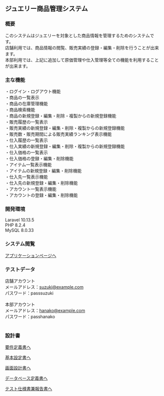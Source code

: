  ## ジュエリー商品管理システム
 
### 概要 
このシステムはジュエリーを対象とした商品情報を管理するためのシステムです。 <br>
店舗利用では、商品情報の閲覧、販売実績の登録・編集・削除を行うことが出来ます。 <br>
本部利用では、上記に追加して原価管理や仕入管理等全ての機能を利用することが出来ます。 <br>

### 主な機能
・ログイン・ログアウト機能 <br>
・商品の一覧表示 <br>
・商品の在庫管理機能 <br>
・商品検索機能 <br>
・商品の新規登録・編集・削除・複製からの新規登録機能 <br>
・販売履歴の一覧表示<br>
・販売実績の新規登録・編集・削除・複製からの新規登録機能 <br>
・販売数・販売期間による販売実績ランキング表示機能 <br>
・仕入履歴の一覧表示<br>
・仕入実績の新規登録・編集・削除・複製からの新規登録機能 <br>
・仕入価格の一覧表示 <br>
・仕入価格の登録・編集・削除機能<br>
・アイテム一覧表示機能 <br>
・アイテムの新規登録・編集・削除機能 <br>
・仕入先一覧表示機能 <br>
・仕入先の新規登録・編集・削除機能 <br>
・アカウント一覧表示機能 <br>
・アカウントの登録・編集・削除機能 <br>

### 開発環境
Laravel 10.13.5<br>
PHP 8.2.4<br>
MySQL 8.0.33<br>

### システム閲覧
[アプリケーションページへ](https://jewelry-product-management-e330d1ecbb63.herokuapp.com/login) <br>

 ### テストデータ
 店舗アカウント<br>
メールアドレス：suzuki@example.com<br>
パスワード：passsuzuki<br>
<br>
 本部アカウント<br>
 メールアドレス：hanako@example.com<br>
 パスワード：passhanako<br>
  <br>

  ### 設計書
[要件定義書へ](https://docs.google.com/spreadsheets/d/1MeVT5cFsah50Wjga1CYKea-lqT_jyC0Y/edit?usp=drive_link&ouid=108485214149000783490&rtpof=true&sd=true) 

[基本設定書へ](https://docs.google.com/spreadsheets/d/10_lEbWIfzfzfDTbiZ3IyBJc4S6wWNR-M/edit?usp=drive_link&ouid=108485214149000783490&rtpof=true&sd=true) 

[画面設計書へ](https://docs.google.com/spreadsheets/d/1ls85ZL-ImfFuPhX2PHPLkhNFJE6O5Rh0/edit?usp=drive_link&ouid=108485214149000783490&rtpof=true&sd=true) 

[データベース定義書へ](https://docs.google.com/spreadsheets/d/1HdbZCDmowY-ADKmObGLty-DFVwwbPK0m/edit?usp=drive_link&ouid=108485214149000783490&rtpof=true&sd=true) 

[テスト仕様書兼報告書へ](https://docs.google.com/spreadsheets/d/16VxNq75FlMKp4HlZ80OcLO7g5ajFtIQ0/edit?usp=drive_link&ouid=108485214149000783490&rtpof=true&sd=true) 







